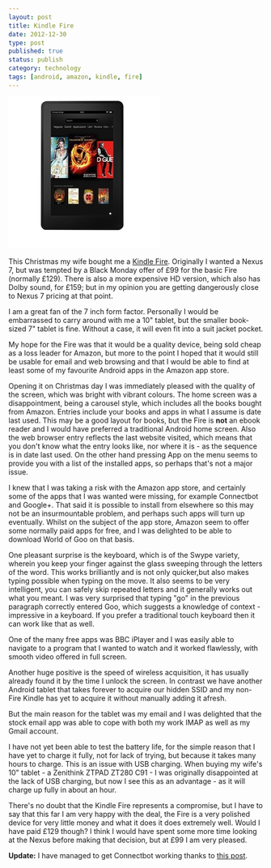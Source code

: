 ```yaml
--- 
layout: post 
title: Kindle Fire
date: 2012-12-30
type: post 
published: true 
status: publish
category: technology
tags: [android, amazon, kindle, fire]
---
```


<a href="http://www.amazon.co.uk/gp/product/B0083Q04M2/ref=as_li_ss_tl?ie=UTF8&tag=robsquadnet-21&linkCode=as2&camp=1634&creative=19450&creativeASIN=B0083Q04M2"><img src="/assets/kindle-fire.jpg" class="image-right" alt="The Kindle Fire"></a>

This Christmas my wife bought me a [Kindle
Fire](http://www.amazon.co.uk/gp/product/B0083Q04M2/ref=as_li_ss_tl?ie=UTF8&tag=robsquadnet-21&linkCode=as2&camp=1634&creative=19450&creativeASIN=B0083Q04M2).
Originally I wanted a Nexus 7, but was tempted by a Black Monday offer
of £99 for the basic Fire (normally £129). There is also a more
expensive HD version, which also has Dolby sound, for £159; but in my
opinion you are getting dangerously close to Nexus 7 pricing at that
point.

<!--more-->

I am a great fan of the 7 inch form factor. Personally I would be
embarrassed to carry around with me a 10" tablet, but the smaller
book-sized 7" tablet is fine. Without a case, it will even fit into a
suit jacket pocket.

My hope for the Fire was that it would be a quality device, being sold
cheap as a loss leader for Amazon, but more to the point I hoped that it
would still be usable for email and web browsing and that I would be
able to find at least some of my favourite Android apps in the Amazon
app store.

Opening it on Christmas day I was immediately pleased with the quality
of the screen, which was bright with vibrant colours. The home screen
was a disappointment, being a carousel style, which includes all the
books bought from Amazon. Entries include your books and apps in what I
assume is date last used. This may be a good layout for books, but the
Fire is **not** an ebook reader and I would have preferred a traditional
Android home screen. Also the web browser entry reflects the last
website visited, which means that you don't know what the entry looks
like, nor where it is - as the sequence is in date last used. On the
other hand pressing App on the menu seems to provide you with a list of
the installed apps, so perhaps that's not a major issue.

I knew that I was taking a risk with the Amazon app store, and certainly
some of the apps that I was wanted were missing, for example Connectbot
and Google+. That said it is possible to install from elsewhere so this
may not be an insurmountable problem, and perhaps such apps will turn up
eventually. Whilst on the subject of the app store, Amazon seem to offer
some normally paid apps for free, and I was delighted to be able to
download World of Goo on that basis.

One pleasant surprise is the keyboard, which is of the Swype variety,
wherein you keep your finger against the glass sweeping through the
letters of the word. This works brilliantly and is not only quicker,but
also makes typing possible when typing on the move. It also seems to be
very intelligent, you can safely skip repeated letters and it generally
works out what you meant. I was very surprised that typing "go" in the
previous paragraph correctly entered Goo, which suggests a knowledge of
context - impressive in a keyboard. If you prefer a traditional touch
keyboard then it can work like that as well.

One of the many free apps was BBC iPlayer and I was easily able to
navigate to a program that I wanted to watch and it worked flawlessly,
with smooth video offered in full screen.

Another huge positive is the speed of wireless acquisition, it has
usually already found it by the time I unlock the screen. In contrast we
have another Android tablet that takes forever to acquire our hidden
SSID and my non-Fire Kindle has yet to acquire it without manually
adding it afresh.

But the main reason for the tablet was my email and I was delighted that
the stock email app was able to cope with both my work IMAP as well as
my Gmail account.

I have not yet been able to test the battery life, for the simple reason
that I have yet to charge it fully, not for lack of trying, but because
it takes many hours to charge. This is an issue with USB charging. When
buying my wife's 10" tablet - a Zenithink ZTPAD ZT280 C91 - I was
originally disappointed at the lack of USB charging, but now I see this
as an advantage - as it will charge up fully in about an hour.

There's no doubt that the Kindle Fire represents a compromise, but I
have to say that this far I am very happy with the deal, the Fire is a
very polished device for very little money and what it does it does
extremely well. Would I have paid £129 though? I think I would have
spent some more time looking at the Nexus before making that decision,
but at £99 I am very pleased.

**Update:** I have managed to get Connectbot working thanks to 
[this post](http://thehelpfulhacker.net/2011/12/28/kindle-fire-connectbot-followup/).

